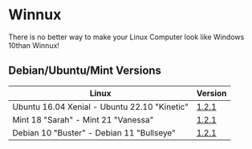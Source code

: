 # Winnux

There is no better way to make your Linux Computer look like Windows 10than Winnux!

## Debian/Ubuntu/Mint Versions

Linux | Version
------------ | -------------
Ubuntu 16.04 Xenial - Ubuntu 22.10 "Kinetic" | [1.2.1](https://github.com/techguy16/winnux/releases/download/1.2.1/Winnux.sh)
Mint 18 "Sarah" - Mint 21 "Vanessa" | [1.2.1](https://github.com/techguy16/winnux/releases/download/1.2.1/Winnux.sh)
Debian 10 "Buster" - Debian 11 "Bullseye" | [1.2.1](https://github.com/techguy16/winnux/releases/download/1.2.1/Winnux.sh)
